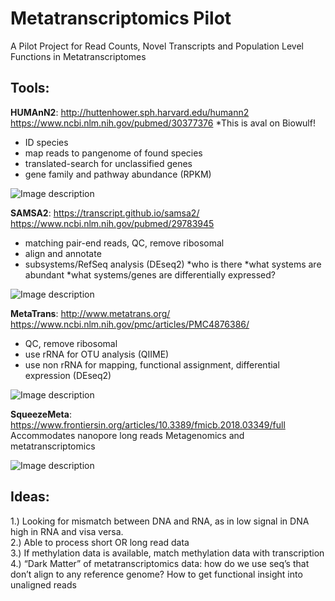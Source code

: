 # Metatranscriptomics Pilot
A Pilot Project for Read Counts, Novel Transcripts and Population Level Functions in Metatranscriptomes

## Tools:     

**HUMAnN2**: http://huttenhower.sph.harvard.edu/humann2
https://www.ncbi.nlm.nih.gov/pubmed/30377376
*This is aval on Biowulf!
* ID species
* map reads to pangenome of found species
* translated-search for unclassified genes
* gene family and pathway abundance (RPKM)

![Image description](http://huttenhower.sph.harvard.edu/sites/default/files/humann2_diamond_500x500.jpg)


**SAMSA2**: https://transcript.github.io/samsa2/ 
https://www.ncbi.nlm.nih.gov/pubmed/29783945
* matching pair-end reads, QC, remove ribosomal
* align and annotate
* subsystems/RefSeq analysis (DEseq2)
	*who is there
	*what systems are abundant
	*what systems/genes are differentially expressed?

![Image description](https://www.biorxiv.org/content/biorxiv/early/2017/09/29/195826/F1.medium.gif)

**MetaTrans**: http://www.metatrans.org/
https://www.ncbi.nlm.nih.gov/pmc/articles/PMC4876386/
* QC, remove ribosomal
* use rRNA for OTU analysis (QIIME)
* use non rRNA for mapping, functional assignment, differential expression (DEseq2)

![Image description](https://media.nature.com/m685/nature-assets/srep/2016/160523/srep26447/images_hires/srep26447-f1.jpg)

**SqueezeMeta**: https://www.frontiersin.org/articles/10.3389/fmicb.2018.03349/full
Accommodates nanopore long reads
Metagenomics and metatranscriptomics

![Image description](https://www.ncbi.nlm.nih.gov/pmc/articles/PMC6353838/bin/fmicb-09-03349-g001.jpg)

## Ideas:    
1.) Looking for mismatch between DNA and RNA, as in low signal in DNA high in RNA and visa versa.    
2.) Able to process short OR long read data    
3.) If methylation data is available, match methylation data with transcription     
4.) “Dark Matter” of metatranscriptomics data: how do we use seq’s that don’t align to any reference genome? How to get functional insight into unaligned reads    

